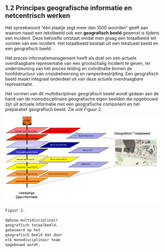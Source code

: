 ## 1.2 Principes geografische informatie en netcentrisch werken

Het spreekwoord “één plaatje zegt meer dan 1000 woorden” geeft aan waarom naast een
tekstbeeld ook een __geografisch beeld__ gewenst is tijdens een incident. Deze behoefte
ontstaat omdat men graag een totaalbeeld wil vormen van een incident. Het totaalbeeld
bestaat uit een tekstueel beeld en een geografisch beeld.

Het proces informatiemanagement heeft als doel om een actuele overdraagbare
representatie van een grootschalig incident te geven, ter ondersteuning van het proces
leiding en coördinatie binnen de hoofdstructuur van crisisbeheersing en rampenbestrijding.
Een geografisch beeld maakt integraal onderdeel uit van deze actuele overdraagbare
representatie.

Het vormen van dit multidisciplinair geografisch beeld wordt gedaan aan de hand van de
monodisciplinaire geografische eigen beelden die opgebouwd zijn uit actuele informatie met
een geografische component en het preparatief geografisch beeld. Zie ook Figuur 2.

![Figuur 2. Opbouw multidisciplinair geografisch totaalbeeld](images/6.png)

```
Figuur 2.

Opbouw multidisciplinair 
geografisch totaalbeeld, 
gebaseerd op het 
geografisch beeld dat door
elk monodisciplinair team
opgebouwd wordt.
```